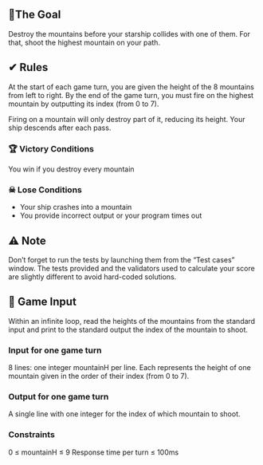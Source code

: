## 🎯The Goal
Destroy the mountains before your starship collides with one of them. For that, shoot the highest mountain on your path.

## ✔ Rules
At the start of each game turn, you are given the height of the 8 mountains from left to right.
By the end of the game turn, you must fire on the highest mountain by outputting its index (from 0 to 7).

Firing on a mountain will only destroy part of it, reducing its height. Your ship descends after each pass.  
 
### 🏆 Victory Conditions
You win if you destroy every mountain
 
### ☠ Lose Conditions
- Your ship crashes into a mountain
- You provide incorrect output or your program times out

## ⚠ Note
Don’t forget to run the tests by launching them from the “Test cases” window. The tests provided and the validators used to calculate your score are slightly different to avoid hard-coded solutions.
 	
## 📁 Game Input
Within an infinite loop, read the heights of the mountains from the standard input and print to the standard output the index of the mountain to shoot.

### Input for one game turn
8 lines: one integer mountainH per line. Each represents the height of one mountain given in the order of their index (from 0 to 7).

### Output for one game turn
A single line with one integer for the index of which mountain to shoot.

### Constraints
0 ≤ mountainH ≤ 9
Response time per turn ≤ 100ms